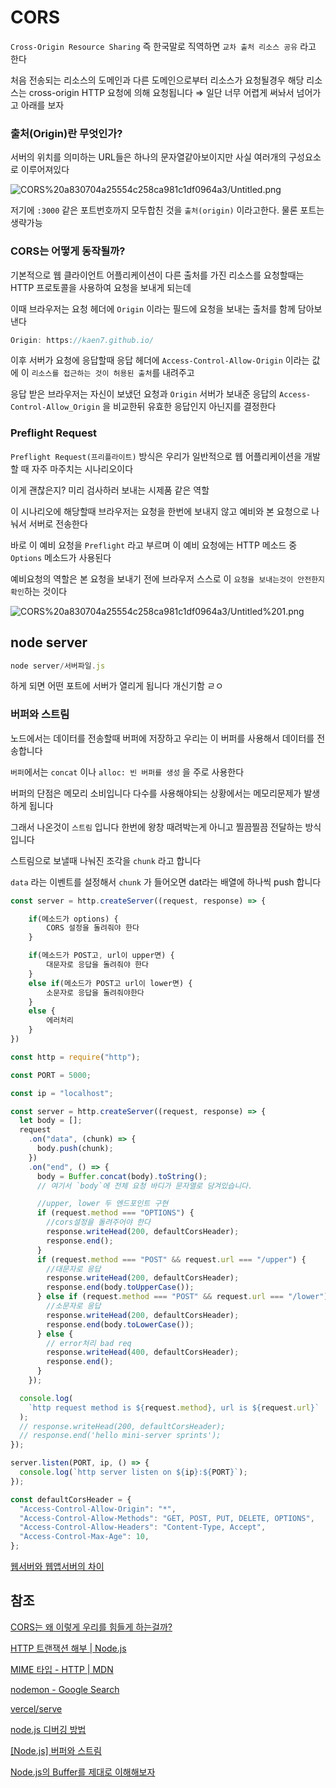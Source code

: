# CORS

`Cross-Origin Resource Sharing` 즉 한국말로 직역하면 `교차 출처 리소스 공유` 라고 한다

처음 전송되는 리소스의 도메인과 다른 도메인으로부터 리소스가 요청될경우 해당 리소스는 cross-origin HTTP 요청에 의해 요청됩니다 ⇒ 일단 너무 어렵게 써놔서 넘어가고 아래를 보자

### 출처(Origin)란 무엇인가?

서버의 위치를 의미하는 URL들은 하나의 문자열같아보이지만 사실 여러개의 구성요소로 이루어져있다

![CORS%20a830704a25554c258ca981c1df0964a3/Untitled.png](CORS%20a830704a25554c258ca981c1df0964a3/Untitled.png)

저기에 `:3000` 같은 포트번호까지 모두합친 것을 `출처(origin)` 이라고한다. 물론 포트는 생략가능

### CORS는 어떻게 동작될까?

기본적으로 웹 클라이언트 어플리케이션이 다른 출처를 가진 리소스를 요청할때는 HTTP 프로토콜을 사용하여 요청을 보내게 되는데

이때 브라우저는 요청 헤더에 `Origin` 이라는 필드에 요청을 보내는 출처를 함께 담아보낸다

```jsx
Origin: https://kaen7.github.io/
```

이후 서버가 요청에 응답할때 응답 헤더에 `Access-Control-Allow-Origin` 이라는 값에 이 `리소스를 접근하는 것이 허용된 출처`를 내려주고

응답 받은 브라우저는 자신이 보냈던 요청과 `Origin` 서버가 보내준 응답의 `Access-Control-Allow_Origin` 을 비교한뒤 유효한 응답인지 아닌지를 결정한다

### Preflight Request

`Preflight Request(프리플라이트)` 방식은 우리가 일반적으로 웹 어플리케이션을 개발할 때 자주 마주치는 시나리오이다

이게 괜찮은지? 미리 검사하러 보내는 시제품 같은 역할

이 시나리오에 해당할때 브라우저는 요청을 한번에 보내지 않고 예비와 본 요청으로 나눠서 서버로 전송한다

바로 이 예비 요청을 `Preflight` 라고 부르며 이 예비 요청에는 HTTP 메소드 중 `Options` 메소드가 사용된다

예비요청의 역할은 본 요청을 보내기 전에 브라우저 스스로 이 `요청을 보내는것이 안전한지 확인`하는 것이다

![CORS%20a830704a25554c258ca981c1df0964a3/Untitled%201.png](CORS%20a830704a25554c258ca981c1df0964a3/Untitled%201.png)

## node server

```jsx
node server/서버파일.js
```

하게 되면 어떤 포트에 서버가 열리게 됩니다 개신기함 ㄹㅇ

### 버퍼와 스트림

노드에서는 데이터를 전송할때 버퍼에 저장하고 우리는 이 버퍼를 사용해서 데이터를 전송합니다

`버퍼`에서는 `concat` 이나 `alloc: 빈 버퍼를 생성` 을 주로 사용한다

버퍼의 단점은 메모리 소비입니다 다수를 사용해야되는 상황에서는 메모리문제가 발생하게 됩니다

그래서 나온것이 `스트림` 입니다 한번에 왕창 때려박는게 아니고 찔끔찔끔 전달하는 방식입니다

스트림으로 보낼때 나눠진 조각을 `chunk` 라고 합니다

`data` 라는 이벤트를 설정해서 `chunk` 가 들어오면 dat라는 배열에 하나씩 push 합니다

```jsx
const server = http.createServer((request, response) => {

	if(메소드가 options) {
		CORS 설정을 돌려줘야 한다
	}

	if(메소드가 POST고, url이 upper면) {
		대문자로 응답을 돌려줘야 한다
	}
	else if(메소드가 POST고 url이 lower면) {
		소문자로 응답을 돌려줘야한다
	}
	else {
		에러처리
	}
})
```

```jsx
const http = require("http");

const PORT = 5000;

const ip = "localhost";

const server = http.createServer((request, response) => {
  let body = [];
  request
    .on("data", (chunk) => {
      body.push(chunk);
    })
    .on("end", () => {
      body = Buffer.concat(body).toString();
      // 여기서 `body`에 전체 요청 바디가 문자열로 담겨있습니다.

      //upper, lower 두 엔드포인트 구현
      if (request.method === "OPTIONS") {
        //cors설정을 돌려주어야 한다
        response.writeHead(200, defaultCorsHeader);
        response.end();
      }
      if (request.method === "POST" && request.url === "/upper") {
        //대문자로 응답
        response.writeHead(200, defaultCorsHeader);
        response.end(body.toUpperCase());
      } else if (request.method === "POST" && request.url === "/lower") {
        //소문자로 응답
        response.writeHead(200, defaultCorsHeader);
        response.end(body.toLowerCase());
      } else {
        // error처리 bad req
        response.writeHead(400, defaultCorsHeader);
        response.end();
      }
    });

  console.log(
    `http request method is ${request.method}, url is ${request.url}`
  );
  // response.writeHead(200, defaultCorsHeader);
  // response.end('hello mini-server sprints');
});

server.listen(PORT, ip, () => {
  console.log(`http server listen on ${ip}:${PORT}`);
});

const defaultCorsHeader = {
  "Access-Control-Allow-Origin": "*",
  "Access-Control-Allow-Methods": "GET, POST, PUT, DELETE, OPTIONS",
  "Access-Control-Allow-Headers": "Content-Type, Accept",
  "Access-Control-Max-Age": 10,
};
```

[웹서버와 웹앱서버의 차이](https://www.notion.so/09d017570afa413caf251012d15564ad)

## 참조

[CORS는 왜 이렇게 우리를 힘들게 하는걸까?](https://evan-moon.github.io/2020/05/21/about-cors/)

[HTTP 트랜잭션 해부 | Node.js](https://nodejs.org/ko/docs/guides/anatomy-of-an-http-transaction/)

[MIME 타입 - HTTP | MDN](https://developer.mozilla.org/ko/docs/Web/HTTP/Basics_of_HTTP/MIME_types)

[nodemon - Google Search](https://www.google.com/search?source=hp&ei=cCp6XMGCKeGsmAXqooLgCA&q=nodemon&btnK=Google+%EA%B2%80%EC%83%89&oq=%EB%B9%84%EC%8B%A4%EA%B3%84&gs_l=psy-ab.3.1.35i39j0j0i5i10i30.1020.6078..9406...6.0..2.265.2390.0j17j1......0....1..gws-wiz.....6..0i131j0i3j0i10j0i13j0i13i30.oG1u6rlvKgA)

[vercel/serve](https://github.com/vercel/serve)

[node.js 디버깅 방법](https://www.a-mean-blog.com/ko/blog/%EB%8B%A8%ED%8E%B8%EA%B0%95%EC%A2%8C/_/node-js-%EB%94%94%EB%B2%84%EA%B9%85-%EB%B0%A9%EB%B2%95)

[[Node.js] 버퍼와 스트림](https://kindload-save.tistory.com/45)

[Node.js의 Buffer를 제대로 이해해보자](https://tk-one.github.io/2018/08/28/nodejs-buffer/)
